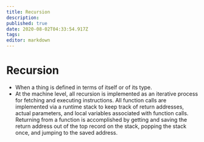```yaml
---
title: Recursion
description: 
published: true
date: 2020-08-02T04:33:54.917Z
tags: 
editor: markdown
---
```


# Recursion

- When a thing is defined in terms of itself or of its type.
- At the machine level, all recursion is implemented as an iterative process for fetching and executing instructions. All function calls are implemented via a runtime stack to keep track of return addresses, actual parameters, and local variables associated with function calls. Returning from a function is accomplished by getting and saving the return address out of the top record on the stack, popping the stack once, and jumping to the saved address.